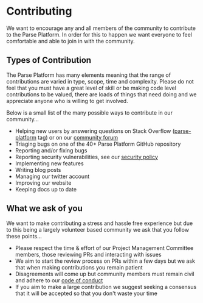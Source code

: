 # Contributing

We want to encourage any and all members of the community to contribute to the Parse Platform. In order for this to happen we want everyone to feel comfortable and able to join in with the community.

## Types of Contribution

The Parse Platform has many elements meaning that the range of contributions are varied in type, scope, time and complexity. Please do not feel that you must have a great level of skill or be making code level contributions to be valued, there are loads of things that need doing and we appreciate anyone who is willing to get involved.

Below is a small list of the many possible ways to contribute in our community...
- Helping new users by answering questions on Stack Overflow ([parse-platform][stack-overflow-tag] tag) or on our [community forum][community-forum]
- Triaging bugs on one of the 40+ Parse Platform GitHub repository
- Reporting and/or fixing bugs
- Reporting security vulnerabilities, see our [security policy][security-policy]
- Implementing new features
- Writing blog posts
- Managing our twitter account
- Improving our website
- Keeping docs up to date

## What we ask of you

We want to make contributing a stress and hassle free experience but due to this being a largely volunteer based community we ask that you follow these points...
- Please respect the time & effort of our Project Management Committee members, those reviewing PRs and interacting with issues
- We aim to start the review process on PRs within a few days but we ask that when making contributions you remain patient
- Disagreements will come up but community members must remain civil and adhere to our [code of conduct][code-of-conduct]
- If you aim to make a large contribution we suggest seeking a consensus that it will be accepted so that you don't waste your time

[community-forum]: https://community.parseplatform.org
[stack-overflow-tag]: https://stackoverflow.com/questions/tagged/parse-platform
[security-policy]: https://github.com/parse-community/.github/blob/master/SECURITY.md
[code-of-conduct]: https://github.com/parse-community/.github/blob/master/CODE_OF_CONDUCT.md
